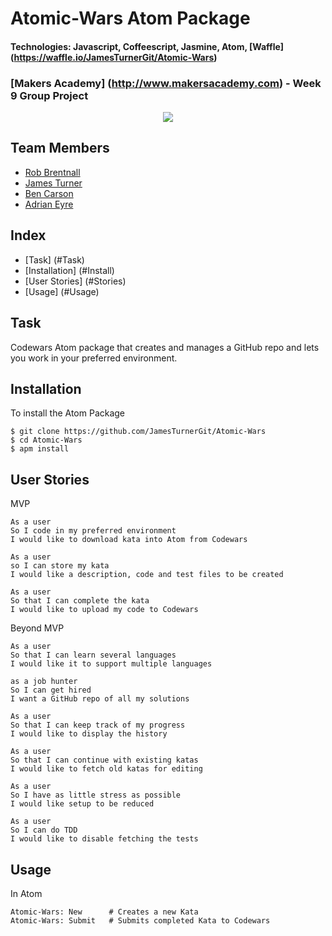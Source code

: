 # Atomic-Wars Atom Package
#### Technologies: Javascript, Coffeescript, Jasmine, Atom, [Waffle] (https://waffle.io/JamesTurnerGit/Atomic-Wars)
### [Makers Academy] (http://www.makersacademy.com) - Week 9 Group Project

<p align="center">
  <img src="https://f.cloud.github.com/assets/69169/2290250/c35d867a-a017-11e3-86be-cd7c5bf3ff9b.gif">
</p>

## Team Members
* [Rob Brentnall](https://github.com/treborb)
* [James Turner](https://github.com/JamesTurnerGit)
* [Ben Carson](https://github.com/BenJohnCarson)
* [Adrian Eyre](https://github.com/adrianeyre)

## Index
* [Task] (#Task)
* [Installation] (#Install)
* [User Stories] (#Stories)
* [Usage] (#Usage)

## <a name="Task">Task</a>
Codewars Atom package that creates and manages a GitHub repo and lets you work in your preferred environment.

## <a name="Install">Installation</a>
To install the Atom Package
```
$ git clone https://github.com/JamesTurnerGit/Atomic-Wars
$ cd Atomic-Wars
$ apm install
```

## <a name="Stories">User Stories</a>
MVP
```
As a user
So I code in my preferred environment
I would like to download kata into Atom from Codewars

As a user
so I can store my kata
I would like a description, code and test files to be created

As a user
So that I can complete the kata
I would like to upload my code to Codewars
```

Beyond MVP
```
As a user
So that I can learn several languages
I would like it to support multiple languages

as a job hunter
So I can get hired
I want a GitHub repo of all my solutions

As a user
So that I can keep track of my progress
I would like to display the history

As a user
So that I can continue with existing katas
I would like to fetch old katas for editing

As a user
So I have as little stress as possible
I would like setup to be reduced

As a user
So I can do TDD
I would like to disable fetching the tests
```

## <a name="Usage">Usage</a>
In Atom
```
Atomic-Wars: New      # Creates a new Kata
Atomic-Wars: Submit   # Submits completed Kata to Codewars
```
